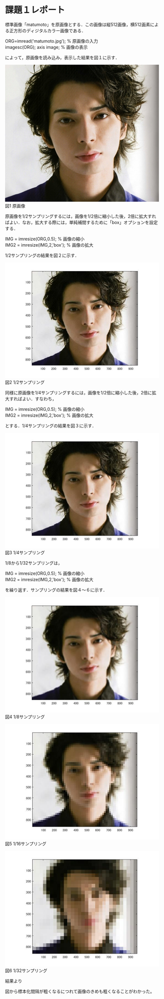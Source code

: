 # 課題１レポート 
標準画像「matumoto」を原画像とする．この画像は縦512画像，横512画素による正方形のディジタルカラー画像である． 

 ORG=imread('matumoto.jpg'); % 原画像の入力   
 imagesc(ORG); axis image; % 画像の表示 
 
 
 によって，原画像を読み込み，表示した結果を図１に示す． 
 
 
 ![原画像](https://github.com/masamisakurai/lecture_image_processing/blob/master/matumoto.jpg)
 図1 原画像 
 
 
 原画像を1/2サンプリングするには，画像を1/2倍に縮小した後，2倍に拡大すればよい．なお，拡大する際には，単純補間するために「box」オプションを設定する． 
 
 
 IMG = imresize(ORG,0.5); % 画像の縮小   
 IMG2 = imresize(IMG,2,'box'); % 画像の拡大 
 
 
 1/2サンプリングの結果を図２に示す． 
 
 
 ![原画像](https://github.com/masamisakurai/lecture_image_processing/blob/master/kadai1-2.jpg)   
 図2 1/2サンプリング 
 
 
 同様に原画像を1/4サンプリングするには，画像を1/2倍に縮小した後，2倍に拡大すればよい．すなわち， 
 
 IMG = imresize(ORG,0.5); % 画像の縮小   
 IMG2 = imresize(IMG,2,'box'); % 画像の拡大 
 
 
 とする．1/4サンプリングの結果を図３に示す． 
 
 
 ![原画像](https://github.com/masamisakurai/lecture_image_processing/blob/master/kadai1-3.jpg)   
 図3 1/4サンプリング 
 
 
 1/8から1/32サンプリングは， 
 
 
 IMG = imresize(ORG,0.5); % 画像の縮小   
 IMG2 = imresize(IMG,2,'box'); % 画像の拡大 
 
 
 を繰り返す．サンプリングの結果を図４～６に示す． 
 
 ![原画像](https://github.com/masamisakurai/lecture_image_processing/blob/master/kadai1-4.jpg)   
 図4 1/8サンプリング 
 
 
 ![原画像](https://github.com/masamisakurai/lecture_image_processing/blob/master/kadai1-5.jpg)   
 図5 1/16サンプリング 
 
 
 ![原画像](https://github.com/masamisakurai/lecture_image_processing/blob/master/kadai1-6.jpg)   
 図6 1/32サンプリング 


結果より

図から標本化間隔が粗くなるにつれて画像のきめも粗くなることがわかった。


